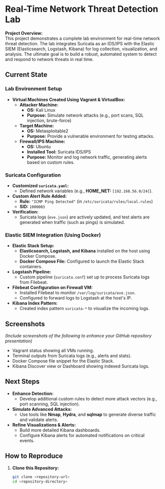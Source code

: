 # Real-Time Network Threat Detection Lab

**Project Overview:**  
This project demonstrates a complete lab environment for real-time network threat detection. The lab integrates Suricata as an IDS/IPS with the Elastic SIEM (Elasticsearch, Logstash, Kibana) for log collection, visualization, and analysis. The ultimate goal is to build a robust, automated system to detect and respond to network threats in real time.

## Current State

### Lab Environment Setup
- **Virtual Machines Created Using Vagrant & VirtualBox:**
  - **Attacker Machine:**  
    - **OS:** Kali Linux  
    - **Purpose:** Simulate network attacks (e.g., port scans, SQL injection, brute-force)
  - **Target Machine:**  
    - **OS:** Metasploitable2  
    - **Purpose:** Provide a vulnerable environment for testing attacks.
  - **Firewall/IPS Machine:**  
    - **OS:** Ubuntu  
    - **Installed Tool:** Suricata IDS/IPS  
    - **Purpose:** Monitor and log network traffic, generating alerts based on custom rules.

### Suricata Configuration
- **Customized `suricata.yaml`:**  
  - Defined network variables (e.g., **HOME_NET:** `[192.168.56.0/24]`).
- **Custom Alert Rule Added:**  
  - **Rule:** `"ICMP Ping Detected"` (in `/etc/suricata/rules/local.rules`)  
  - **SID:** `1000003`  
- **Verification:**  
  - Suricata logs (`eve.json`) are actively updated, and test alerts are generated when traffic (such as pings) is simulated.

### Elastic SIEM Integration (Using Docker)
- **Elastic Stack Setup:**  
  - **Elasticsearch, Logstash, and Kibana** installed on the host using Docker Compose.
  - **Docker Compose File:** Configured to launch the Elastic Stack containers.
- **Logstash Pipeline:**  
  - Custom pipeline (`suricata.conf`) set up to process Suricata logs from Filebeat.
- **Filebeat Configuration on Firewall VM:**  
  - Installed Filebeat to monitor `/var/log/suricata/eve.json`.
  - Configured to forward logs to Logstash at the host's IP.
- **Kibana Index Pattern:**  
  - Created index pattern `suricata-*` to visualize the incoming logs.

## Screenshots
*(Include screenshots of the following to enhance your GitHub repository presentation)*
- Vagrant status showing all VMs running.
- Terminal outputs from Suricata logs (e.g., alerts and stats).
- Docker Compose file snippet for the Elastic Stack.
- Kibana Discover view or Dashboard showing indexed Suricata logs.

## Next Steps
- **Enhance Detection:**  
  - Develop additional custom rules to detect more attack vectors (e.g., port scanning, SQL injection).
- **Simulate Advanced Attacks:**  
  - Use tools like **Nmap**, **Hydra**, and **sqlmap** to generate diverse traffic and validate alerts.
- **Refine Visualizations & Alerts:**  
  - Build more detailed Kibana dashboards.
  - Configure Kibana alerts for automated notifications on critical events.

## How to Reproduce
1. **Clone this Repository:**
   ```bash
   git clone <repository-url>
   cd <repository-directory>
